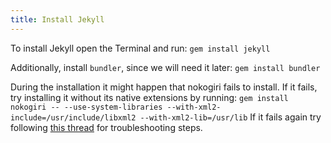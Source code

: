 ```yaml
---
title: Install Jekyll
---
```


To install Jekyll open the Terminal and run:
`gem install jekyll`

Additionally, install `bundler`, since we will need it later:
`gem install bundler`

During the installation it might happen that nokogiri fails to install. If it fails, try installing it without its native extensions by running:
`gem install nokogiri -- --use-system-libraries --with-xml2-include=/usr/include/libxml2 --with-xml2-lib=/usr/lib`
If it fails again try following [this thread][2] for troubleshooting steps.

[2]: https://github.com/sparklemotion/nokogiri/issues/1166
